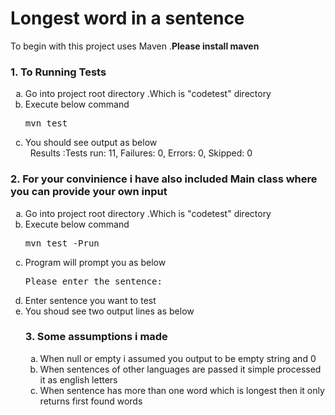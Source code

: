 <h1> Longest word in a sentence </h1>

To begin with this project uses Maven .<b>Please install maven </b>

<h3>1. To Running Tests</h3>
<ol type="a">
  <li> Go into project root directory .Which is "codetest" directory</li>
  <li> Execute below command  <pre>mvn test</pre></li>
  <li> You should see output as below <br></li>
              &nbsp; Results :Tests run: 11, Failures: 0, Errors: 0, Skipped: 0
 </ol>
          
<h3>2. For your convinience i have also included Main class where you can provide your own input </h3>
 <ol type="a">
 
  <li> Go into project root directory .Which is "codetest" directory</li>
  <li> Execute below command  <pre>mvn test -Prun</pre></li>
  <li> Program will prompt you as below  <pre>Please enter the sentence:</pre></li>
  <li> Enter sentence you want to test </li>
  <li> You shoud see two output lines as below</li>
 </li>
  
<h3>3. Some assumptions i made</h3>
<ol type="a">
  <li>When null or empty i assumed you output to be empty string and 0</li>
  <li>When sentences of other languages are passed it simple processed it as english letters </li>
  <li> When sentence has more than one word which is longest then it only returns first found words</li>
 </ol>
